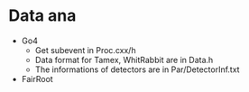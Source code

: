 # Data ana
  - Go4
    - Get subevent in  Proc.cxx/h
    - Data format for Tamex, WhitRabbit are in Data.h
    - The informations of detectors are in Par/DetectorInf.txt
  - FairRoot 
